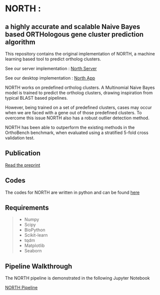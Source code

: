# NORTH : 
## a highly accurate and scalable Naive Bayes based ORTHologous gene cluster prediction algorithm

This repository contains the original implementation of NORTH, a machine learning based tool to predict ortholog clusters.

See our server implementation : [North Server](https://github.com/nibtehaz/NORTH-server)

See our desktop implementation : [North App](https://github.com/nibtehaz/NORTH-app)

NORTH works on predefined ortholog clusters. A Multinomial Naive Bayes model is trained to predict the ortholog clusters, drawing inspiration from typical BLAST based pipelines. 

However, being trained on a set of predefined clusters, cases may occur when we are faced with a gene out of those predefined clusters. To overcome this issue NORTH also has a robust outlier detection method.

NORTH has been able to outperform the existing methods in the OrthoBench benchmark, when evaluated using a stratified 5-fold cross validation test.

## Publication

[Read the preprint](https://www.biorxiv.org/content/10.1101/528323v2)

## Codes

The codes for NORTH are written in python and can be found [here](https://github.com/nibtehaz/NORTH/tree/master/codes)


## Requirements


> * Numpy
> * Scipy
> * BioPython
> * Scikit-learn
> * tqdm
> * Matplotlib
> * Seaborn

## Pipeline Walkthrough

The NORTH pipeline is demonstrated in the following Jupyter Notebook

[NORTH Pipeline](https://github.com/nibtehaz/NORTH/blob/master/codes/NORTH.ipynb)
